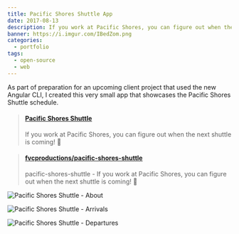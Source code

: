 ```yaml
---
title: Pacific Shores Shuttle App
date: 2017-08-13
description: If you work at Pacific Shores, you can figure out when the next shuttle is coming!
banner: https://i.imgur.com/IBedZom.png
categories:
  - portfolio
tags:
  - open-source
  - web
---
```


As part of preparation for an upcoming client project that used the new Angular CLI, I created this very small app that showcases the Pacific Shores Shuttle schedule.

<blockquote class="embedly-card"><h4><a href="https://pacificshoresshuttle.com/">Pacific Shores Shuttle</a></h4><p>If you work at Pacific Shores, you can figure out when the next shuttle is coming! 🚌</p></blockquote>
<script async src="//cdn.embedly.com/widgets/platform.js" charset="UTF-8"></script>

<blockquote class="embedly-card"><h4><a href="https://github.com/fvcproductions/pacific-shores-shuttle">fvcproductions/pacific-shores-shuttle</a></h4><p>pacific-shores-shuttle - If you work at Pacific Shores, you can figure out when the next shuttle is coming! 🚌</p></blockquote>

![Pacific Shores Shuttle - About](https://i.imgur.com/cvmxFvJ.png)

![Pacific Shores Shuttle - Arrivals](https://i.imgur.com/lRGJted.png)

![Pacific Shores Shuttle - Departures](https://i.imgur.com/gblHhxJ.png)
